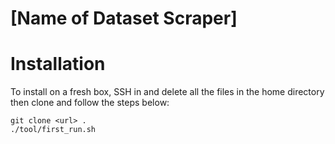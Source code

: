 # [Name of Dataset Scraper]

# Installation

To install on a fresh box, SSH in and delete all the files in the home
directory then clone and follow the steps below:

    git clone <url> .
    ./tool/first_run.sh
